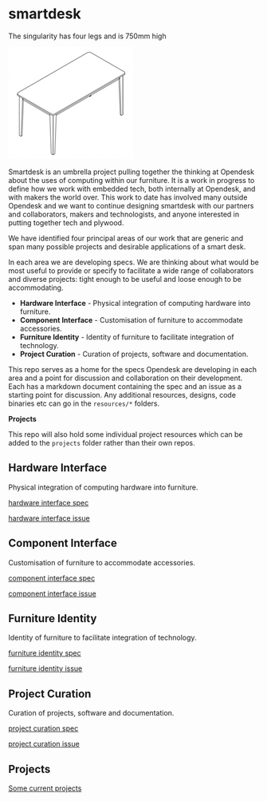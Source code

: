 # smartdesk

The singularity has four legs and is 750mm high

![image of unit table](images/unit_table.jpg)

Smartdesk is an umbrella project pulling together the thinking at Opendesk about the uses of computing within our furniture. It is a work in progress to define how we work with embedded tech, both internally at Opendesk, and with makers the world over. This work to date has involved many outside Opendesk and we want to continue designing smartdesk with our partners and collaborators, makers and technologists, and anyone interested in putting together tech and plywood. 

We have identified four principal areas of our work that are generic and span many possible projects and desirable applications of a smart desk.

In each area we are developing specs. We are thinking about what would be most useful to provide or specify to facilitate a wide range of collaborators and diverse projects: tight enough to be useful and loose enough to be accommodating.

- **Hardware Interface**  - Physical integration of computing hardware into furniture.
- **Component Interface** - Customisation of furniture to accommodate accessories.
- **Furniture Identity** - Identity of furniture to facilitate integration of technology.
- **Project Curation** - Curation of projects, software and documentation.

This repo serves as a home for the specs Opendesk are developing in each area and a point for discussion and collaboration on their development. Each has a markdown document containing the spec and an issue as a starting point for discussion. Any additional resources, designs, code binaries etc can go in the `resources/*` folders.

**Projects**

This repo will also hold some individual project resources which can be added to the `projects` folder rather than their own repos.

## Hardware Interface

Physical integration of computing hardware into furniture.

[hardware interface spec](/specs/hardware_interface_spec.md)

[hardware interface issue](https://github.com/opendesk/smartdesk/issues/1)

## Component Interface

Customisation of furniture to accommodate accessories.

[component interface spec](/specs/component_interface_spec.md)

[component interface issue](https://github.com/opendesk/smartdesk/issues/2)

## Furniture Identity

Identity of furniture to facilitate integration of technology.

[furniture identity spec](/specs/furniture_identity_spec.md)

[furniture identity issue](https://github.com/opendesk/smartdesk/issues/3)

## Project Curation

Curation of projects, software and documentation.

[project curation spec](/specs/project_curation_spec.md)

[project curation issue](https://github.com/opendesk/smartdesk/issues/4)

## Projects

[Some current projects](/projects/project_list.md)
